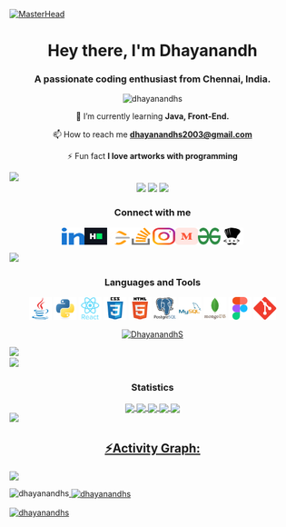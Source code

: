 [![MasterHead](https://user-images.githubusercontent.com/74038190/225813708-98b745f2-7d22-48cf-9150-083f1b00d6c9.gif)](https://github.com/DhayanandhS)
<h1 align="center">Hey there, I'm Dhayanandh</h1>
<h3 align="center">A passionate coding enthusiast from Chennai, India.</h3>


<p align="center"> <img src="https://komarev.com/ghpvc/?username=dhayanandhs&label=Profile%20views&color=0e75b6&style=flat" alt="dhayanandhs" /> </p>

<div align="center">
🌱 I’m currently learning <strong>Java, Front-End.</strong>

📫 How to reach me **dhayanandhs2003@gmail.com** 

⚡ Fun fact **I love artworks with programming**
</div>
<img src="https://user-images.githubusercontent.com/73097560/115834477-dbab4500-a447-11eb-908a-139a6edaec5c.gif">
<div align="center"> <a href="https://www.linkedin.com/in/dhayanandhs" target="_blank"><img src="https://img.shields.io/badge/LinkedIn-0077B5?style=for-the-badge&logo=linkedin&logoColor=white" target="_blank"></a>
<a href="https://github.com/DhayanandhS" target="_blank"><img src="https://img.shields.io/badge/GitHub-100000?style=for-the-badge&logo=github&logoColor=white" target="_blank"></a>
<a href="https://instagram.com/dhayanandh2003" target="_blank"><img src="https://img.shields.io/badge/Instagram-E4405F?style=for-the-badge&logo=instagram&logoColor=white" target="_blank"></a>
</div><h3 align="center">Connect with me</h3>
<p align="center">
<a href="https://linkedin.com/in/dhayanandhs" target="blank"><img align="center" src="https://raw.githubusercontent.com/teamedwardforever/Readme-Generator/71f25dd8b98329b168142a6b782a107b75eab178/svg/Social/linked-in-alt.svg" alt="dhayanandhs" height="30" width="40" /></a><a href="https://www.hackerrank.com/dhaya_pit180" target="blank"><img align="center" src="https://raw.githubusercontent.com/teamedwardforever/Readme-Generator/71f25dd8b98329b168142a6b782a107b75eab178/svg/Social/hackerrank.svg" alt="dhaya_pit180" height="30" width="40" /></a><a href="https://www.leetcode.com/DhayanandhS" target="blank"><img align="center" src="https://raw.githubusercontent.com/teamedwardforever/Readme-Generator/71f25dd8b98329b168142a6b782a107b75eab178/svg/Social/leet-code.svg" alt="DhayanandhS" height="30" width="40" /></a><a href="https://stackoverflow.com/users/dhayanandh-s" target="blank"><img align="center" src="https://raw.githubusercontent.com/teamedwardforever/Readme-Generator/71f25dd8b98329b168142a6b782a107b75eab178/svg/Social/stack-overflow.svg" alt="dhayanandh-s" height="30" width="40" /></a><a href="https://instagram.com/dhayanandh2003" target="blank"><img align="center" src="https://raw.githubusercontent.com/teamedwardforever/Readme-Generator/71f25dd8b98329b168142a6b782a107b75eab178/svg/Social/instagram.svg" alt="dhayanandh2003" height="30" width="40" /></a><a href="https://medium.com/@dhayanandhs2003" target="blank"><img align="center" src="https://raw.githubusercontent.com/teamedwardforever/Readme-Generator/71f25dd8b98329b168142a6b782a107b75eab178/svg/Social/medium.svg" alt="@dhayanandhs2003" height="30" width="40" /></a><a href="https://auth.geeksforgeeks.org/user/dhayanandvr2" target="blank"><img align="center" src="https://raw.githubusercontent.com/teamedwardforever/Readme-Generator/71f25dd8b98329b168142a6b782a107b75eab178/svg/Social/geeks-for-geeks.svg" alt="dhayanandvr2" height="30" width="40" /></a><a href="https://www.codechef.com/users/dhayanandhs" target="blank"><img align="center" src="https://raw.githubusercontent.com/teamedwardforever/Readme-Generator/71f25dd8b98329b168142a6b782a107b75eab178/svg/Social/codechef.svg" alt="dhayanandhs" height="30" width="40" /></a></p>

<img src="https://user-images.githubusercontent.com/73097560/115834477-dbab4500-a447-11eb-908a-139a6edaec5c.gif">


<h3 align="center">Languages and Tools</h3>
<p align="center">
<img src="https://raw.githubusercontent.com/teamedwardforever/Readme-Generator/71f25dd8b98329b168142a6b782a107b75eab178/svg/Skills/Languages/java-original.svg" alt="Java" width="40" height="40"/>
<img src="https://raw.githubusercontent.com/teamedwardforever/Readme-Generator/71f25dd8b98329b168142a6b782a107b75eab178/svg/Skills/Languages/python-original.svg" alt="Python" width="40" height="40"/>
<img src="https://raw.githubusercontent.com/teamedwardforever/Readme-Generator/71f25dd8b98329b168142a6b782a107b75eab178/svg/Skills/Frontend/react-original-wordmark.svg" alt="React" width="40" height="40"/>
<img src="https://raw.githubusercontent.com/teamedwardforever/Readme-Generator/71f25dd8b98329b168142a6b782a107b75eab178/svg/Skills/Frontend/css3-original-wordmark.svg" alt="Css" width="40" height="40"/>
<img src="https://raw.githubusercontent.com/teamedwardforever/Readme-Generator/71f25dd8b98329b168142a6b782a107b75eab178/svg/Skills/Frontend/html5-original-wordmark.svg" alt="HTML" width="40" height="40"/>
<img src="https://raw.githubusercontent.com/teamedwardforever/Readme-Generator/71f25dd8b98329b168142a6b782a107b75eab178/svg/Skills/Database/postgresql-original-wordmark.svg" alt="Postgresql" width="40" height="40"/>
<img src="https://raw.githubusercontent.com/teamedwardforever/Readme-Generator/71f25dd8b98329b168142a6b782a107b75eab178/svg/Skills/Database/mysql-original-wordmark.svg" alt="Mysql" width="40" height="40"/>
<img src="https://raw.githubusercontent.com/teamedwardforever/Readme-Generator/71f25dd8b98329b168142a6b782a107b75eab178/svg/Skills/Database/mongodb-original-wordmark.svg" alt="Mongodb" width="40" height="40"/>
<img src="https://raw.githubusercontent.com/teamedwardforever/Readme-Generator/71f25dd8b98329b168142a6b782a107b75eab178/svg/Skills/Software/figma-icon.svg" alt="Figma" width="40" height="40"/>
<img src="https://raw.githubusercontent.com/teamedwardforever/Readme-Generator/71f25dd8b98329b168142a6b782a107b75eab178/svg/Skills/Other/git-scm-icon.svg" alt="Git" width="40" height="40"/>
</p>

<p align="center"> <a href="https://github.com/ryo-ma/github-profile-trophy"><img src="https://github-profile-trophy.vercel.app/?username=DhayanandhS&theme=onedark" alt="DhayanandhS" /></a> </p>

<div> <a href="https://github.com/DhayanandhS" target="_blank"><img src="https://img.shields.io/badge/GitHub-100000?style=for-the-badge&logo=github&logoColor=white" target="_blank"></a>
</div><img src="https://user-images.githubusercontent.com/73097560/115834477-dbab4500-a447-11eb-908a-139a6edaec5c.gif"><h3 align="center">Statistics</h3>
<div align="center">
<a href="https://github.com/DhayanandhS">
<img align="center" src="http://github-profile-summary-cards.vercel.app/api/cards/stats?username=DhayanandhS&theme=2077" height="180em" />
<img align="center" src="http://github-profile-summary-cards.vercel.app/api/cards/most-commit-language?username=DhayanandhS&theme=2077" height="180em" />
<img align="center" src="http://github-profile-summary-cards.vercel.app/api/cards/repos-per-language?username=DhayanandhS&theme=2077" height="180em" />
<img align="center" src="http://github-profile-summary-cards.vercel.app/api/cards/productive-time?username=DhayanandhS&theme=2077" height="180em" />
<img align="center" src="http://github-profile-summary-cards.vercel.app/api/cards/profile-details?username=DhayanandhS&theme=2077" height="180em" />
</div>
<img src="https://user-images.githubusercontent.com/73097560/115834477-dbab4500-a447-11eb-908a-139a6edaec5c.gif"><h2 align="center">⚡Activity Graph:</h2>
<img align="center" src="https://github-readme-activity-graph.vercel.app/graph?username=DhayanandhS&theme=default"/>

<p><img align="left" src="https://github-readme-stats.vercel.app/api/top-langs?username=dhayanandhs&show_icons=true&locale=en&layout=compact" alt="dhayanandhs" /></p>


<p>&nbsp;<img align="center" src="https://github-readme-stats.vercel.app/api?username=dhayanandhs&show_icons=true&locale=en" alt="dhayanandhs" /></p>
<p><img align="center" src="https://github-readme-streak-stats.herokuapp.com/?user=dhayanandhs&" alt="dhayanandhs" /></p>


